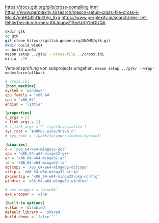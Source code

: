 https://docs.gtk.org/glib/cross-compiling.html
https://www.perplexity.ai/search/meson-setup-cross-file-cross-i-Mo.47eqHQd2d1pl3Vg_Sxg
https://www.perplexity.ai/search/dies-lief-fehlerfrei-durch-mes-XAJpupvZTtezUr0jYoGUQA

```bash
mkdir gtk
cd gtk
git clone https://gitlab.gnome.org/GNOME/gtk.git
mkdir build_win64
cd build_win64
meson setup ../gtk/ --cross-file ../cross.ini
ninja -j20
```

Versionsprüfung von subprojects umgehen.
`meson setup ../gtk/ --wrap-mode=forcefallback`




```ini
# cross.ini
[host_machine]
system = 'windows'
cpu_family = 'x86_64'
cpu = 'x86_64'
endian = 'little'

[properties]
c_args = []
c_link_args = []
# c_link_args = ['-lsynchronization']
sys_root = '$HOME/.wine/drive_c'
# sys_root = '/path/to/your/windows/sysroot'

[binaries]
c = 'x86_64-w64-mingw32-gcc'
cpp = 'x86_64-w64-mingw32-g++'
ar = 'x86_64-w64-mingw32-ar'
ld = 'x86_64-w64-mingw32-ld'
objcopy = 'x86_64-w64-mingw32-objcopy'
strip = 'x86_64-w64-mingw32-strip'
pkgconfig = 'x86_64-w64-mingw32-pkg-config'
windres = 'x86_64-w64-mingw32-windres'

# exe_wrapper = 'wine64'
exe_wrapper = 'wine'

[built-in options]
vulkan = 'disabled'
default_library = 'shared'
build-demos = 'false'```
```

